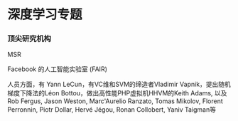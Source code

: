 # 深度学习专题

### 顶尖研究机构
MSR

Facebook 的人工智能实验室 (FAIR)

人员方面，有 Yann LeCun，有VC维和SVM的缔造者Vladimir Vapnik，提出随机梯度下降法的Léon Bottou，做出高性能PHP虚拟机HHVM的Keith Adams, 以及 Rob Fergus, Jason Weston, Marc'Aurelio Ranzato,  Tomas Mikolov, Florent Perronnin, Piotr Dollar, Hervé Jégou, Ronan Collobert, Yaniv Taigman等


